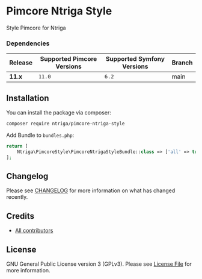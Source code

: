 # Pimcore Ntriga Style

Style Pimcore for Ntriga

### Dependencies

| Release  | Supported Pimcore Versions | Supported Symfony Versions | Branch  |
|----------|----------------------------|----------------------------|---------|
| **11.x** | `11.0`                     | `6.2`                      | main    |

## Installation

You can install the package via composer:

```bash
composer require ntriga/pimcore-ntriga-style
```

Add Bundle to `bundles.php`:

```php
return [
    Ntriga\PimcoreStyle\PimcoreNtrigaStyleBundle::class => ['all' => true],
];
```

## Changelog
Please see [CHANGELOG](CHANGELOG.md) for more information on what has changed recently.

## Credits
- [All contributors](../../contributors)

## License
GNU General Public License version 3 (GPLv3). Please see [License File](./LICENSE.md) for more information.


